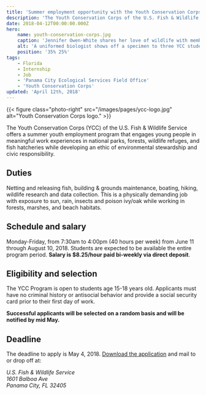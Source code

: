 ```yaml
---
title: 'Summer employment opportunity with the Youth Conservation Corps'
description: 'The Youth Conservation Corps of the U.S. Fish & Wildlife Service offers a summer youth employment program that engages young people in meaningful work experiences in national parks, forests, wildlife refuges, and fish hatcheries while developing an ethic of environmental stewardship and civic responsibility.'
date: 2018-04-12T00:00:00.000Z
hero:
    name: youth-conservation-corps.jpg
    caption: 'Jennifer Owen-White shares her love of wildlife with members of the Youth Conservation Corps. Photo by USFWS.'
    alt: 'A uniformed biologist shows off a specimen to three YCC students.'
    position: '35% 25%'
tags:
    - Florida
    - Internship
    - Job
    - 'Panama City Ecological Services Field Office'
    - 'Youth Conservation Corps'
updated: 'April 12th, 2018'
---
```


{{< figure class="photo-right" src="/images/pages/ycc-logo.jpg" alt="Youth Conservation Corps logo." >}}

The Youth Conservation Corps (YCC) of the U.S. Fish & Wildlife Service offers a summer youth employment program that engages young people in meaningful work experiences in national parks, forests, wildlife refuges, and fish hatcheries while developing an ethic of environmental stewardship and civic responsibility.

## Duties

Netting and releasing fish, building & grounds maintenance, boating, hiking, wildlife research and data collection. This is a physically demanding job with exposure to sun, rain, insects and poison ivy/oak while working in forests, marshes, and beach habitats.

## Schedule and salary

Monday-Friday, from 7:30am to 4:00pm (40 hours per week) from June 11 through August 10, 2018. Students are expected to be available the entire program period. **Salary is $8.25/hour paid bi-weekly via direct deposit**.

## Eligibility and selection

The YCC Program is open to students age 15-18 years old. Applicants must have no criminal history or antisocial behavior and provide a social security card prior to their first day of work.

**Successful applicants will be selected on a random basis and will be notified by mid May.**

## Deadline

The deadline to apply is May 4, 2018. [Download the application](https://www.fws.gov/panamacity/resources/YCCApplication.pdf) and mail to or drop off at:

<address>
  U.S. Fish & Wildlife Service <br>
  1601 Balboa Ave <br>
  Panama City, FL 32405
</address>
